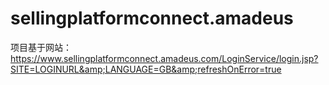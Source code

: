 # sellingplatformconnect.amadeus
项目基于网站：https://www.sellingplatformconnect.amadeus.com/LoginService/login.jsp?SITE=LOGINURL&amp;LANGUAGE=GB&amp;refreshOnError=true
